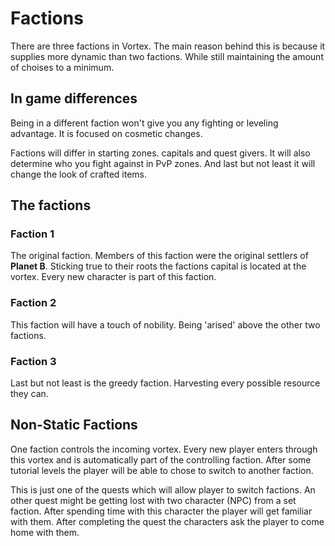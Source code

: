 # Factions
There are three factions in Vortex. The main reason behind this is because it
supplies more dynamic than two factions. While still maintaining the amount of
choises to a minimum.

## In game differences
Being in a different faction won't give you any fighting or leveling advantage.
It is focused on cosmetic changes.

Factions will differ in starting zones. capitals and quest givers. It will also
determine who you fight against in PvP zones. And last but not least it will
change the look of crafted items.

## The factions

### __Faction 1__
The original faction. Members of this faction were the original settlers of
__Planet B__. Sticking true to their roots the factions capital is located at
the vortex. Every new character is part of this faction.

### __Faction 2__
This faction will have a touch of nobility. Being 'arised' above the other two
factions.

### __Faction 3__
Last but not least is the greedy faction. Harvesting every possible resource
they can.

## Non-Static Factions
One faction controls the incoming vortex. Every new player enters through this
vortex and is automatically part of the controlling faction. After some tutorial
levels the player will be able to chose to switch to another faction.

This is just one of the quests which will allow player to switch factions. An
other quest might be getting lost with two character (NPC) from a set faction.
After spending time with this character the player will get familiar with them.
After completing the quest the characters ask the player to come home with them.
